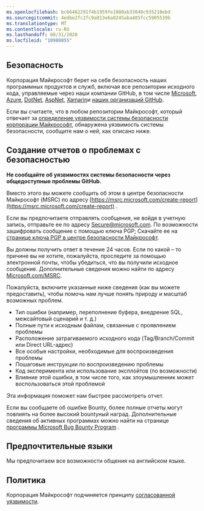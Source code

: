 ```yaml
---
ms.openlocfilehash: bc66462291f4b1959fe1080ab33849c935218ebd
ms.sourcegitcommit: 4edbe2fc2fc9a013e6a0245aba485fcc5905539b
ms.translationtype: MT
ms.contentlocale: ru-RU
ms.lasthandoff: 08/31/2020
ms.locfileid: "10980855"
---
```

<!-- BEGIN MICROSOFT SECURITY.MD V0.0.5 BLOCK -->

## Безопасность

Корпорация Майкрософт берет на себя безопасность наших программных продуктов и служб, включая все репозитории исходного кода, управляемые через наши компании GitHub, в том числе [Microsoft](https://github.com/Microsoft), [Azure](https://github.com/Azure), [DotNet](https://github.com/dotnet), [AspNet](https://github.com/aspnet), [Xamarin](https://github.com/xamarin)и [наших организаций GitHub](https://opensource.microsoft.com/).

Если вы считаете, что в любом репозитории Майкрософт, который отвечает за [определение уязвимости системы безопасности корпорации Майкрософт](https://docs.microsoft.com/en-us/previous-versions/tn-archive/cc751383(v=technet.10)), обнаружена уязвимость системы безопасности, сообщите нам о ней, как описано ниже.

## Создание отчетов о проблемах с безопасностью

**Не сообщайте об уязвимостях системы безопасности через общедоступные проблемы GitHub.**

Вместо этого вы можете сообщить об этом в центре безопасности Майкрософт (MSRC) по адресу [https://msrc.microsoft.com/create-report](https://msrc.microsoft.com/create-report) .

Если вы предпочитаете отправлять сообщения, не войдя в учетную запись, отправьте ее по адресу [Secure@microsoft.com](mailto:secure@microsoft.com).  По возможности зашифровать сообщение с помощью ключа PGP; Скачайте ее на [странице ключа PGP в центре безопасности Майкрософт](https://www.microsoft.com/en-us/msrc/pgp-key-msrc).

Вы должны получить ответ в течение 24 часов. Если по какой – то причине вы не хотите, пожалуйста, проследите за помощью электронной почты, чтобы убедиться, что вы получили исходное сообщение. Дополнительные сведения можно найти по адресу [Microsoft.com/MSRC](https://www.microsoft.com/msrc). 

Пожалуйста, включите указанные ниже сведения (как вы можете предоставить), чтобы помочь нам лучше понять природу и масштаб возможных проблем.

  * Тип ошибки (например, переполнение буфера, внедрение SQL, межсайтовый сценарий и т. д.)
  * Полные пути к исходным файлам, связанные с проявлением проблемы
  * Расположение затрагиваемого исходного кода (Tag/Branch/Commit или Direct URL-адрес)
  * Все особые настройки, необходимые для воспроизведения проблемы
  * Пошаговые инструкции по воспроизведению проблемы
  * Код эксперимента или использование эксплойтов (по возможности)
  * Влияние этой ошибки, в том числе того, как злоумышленник может воспользоваться этой проблемой

Эта информация поможет нам быстрее рассмотреть отчет.

Если вы сообщаете об ошибке Bounty, более полные отчеты могут повлиять на более высокий bountyный наград. Дополнительные сведения об активных программах можно найти на странице [программы Microsoft Bug Bounty Program](https://microsoft.com/msrc/bounty) .

## Предпочтительные языки

Мы предпочитаем все возможности общения на английском языке.

## Политика

Корпорация Майкрософт подчиняется принципу [согласованной уязвимости](https://www.microsoft.com/en-us/msrc/cvd).

<!-- END MICROSOFT SECURITY.MD BLOCK -->